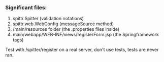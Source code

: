 ### Significant files:

1. spittr.Spitter (validation notations)
2. spittr.web.WebConfig (messageSource method)
3. /main/resources folder (the .properties files inside)
4. main/webapp/WEB-INF/views/registerForm.jsp (the Springframework tags)

Test with /spitter/register on a real server, don't use tests, tests are never ran.